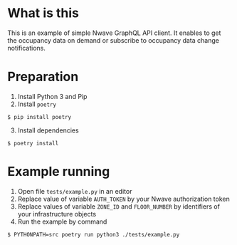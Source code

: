 # What is this
This is an example of simple Nwave GraphQL API client. It enables to get the occupancy data on demand or subscribe to occupancy data change notifications.

# Preparation
1. Install Python 3 and Pip
2. Install `poetry`
```shell
$ pip install poetry 
```
3. Install dependencies
```shell
$ poetry install
```
# Example running
1. Open file `tests/example.py` in an editor
2. Replace value of variable `AUTH_TOKEN` by your Nwave authorization token
3. Replace values of variable `ZONE_ID` and `FLOOR_NUMBER` by identifiers of your infrastructure objects
4. Run the example by command 
```shell
$ PYTHONPATH=src poetry run python3 ./tests/example.py
```